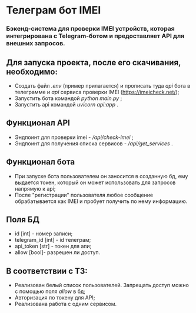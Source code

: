 # Телеграм бот IMEI
### Бэкенд-система для проверки IMEI устройств, которая интегрирована с Telegram-ботом и предоставляет API для внешних запросов.

Для запуска проекта, после его скачивания, необходимо:
- 
- Создать файл *.env* (пример прилагается) и прописать туда _api_ бота в телеграмме и _api_ сервиса проверки IMEI (https://imeicheck.net/); 
- Запустить бота командой _python main.py_ ;
- Запустить api командой _uvicorn api:app_ .


Функционал API
- 
 - Эндпоинт для проверки imei - _/api/check-imei_ ;
 - Эндпоинт для получения списка сервисов - _/api/get_services_ .

Функционал бота
-
 - При запуске бота пользователем он заносится в созданную бд, ему выдается токен, 
который он может использовать для запросов напрямую к api;
 - После "регистрации" пользователя любое сообщение обрабатывается как IMEI и пробует получить по нему информацию.

Поля БД
-
 - id [int] - номер записи;
 - telegram_id [int] - id телеграм;
 - api_token [str] - токен для апи;
 - allow [bool]- разрешен ли доступ.


В соответствии с ТЗ:
- 
 - Реализован белый список пользователей. Запрещать доступ можно с помощью поля _allow_ в бд;
 - Авторизация по токену для API;
 - Реализована работа с одним сервисом.

